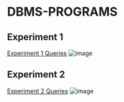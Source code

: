 # DBMS-PROGRAMS
## Experiment 1
[Experiment 1 Queries](https://github.com/21CSE012-Yogin/DBMS-PROGRAMS/blob/main/Experiment%201)
![image](https://user-images.githubusercontent.com/113223779/191203077-2f7fe183-c8a1-48b0-9194-5276d6ce670c.png)

## Experiment 2
[Experiment 2 Queries](https://github.com/21CSE012-Yogin/DBMS-PROGRAMS/blob/main/Experiment%20%202)
![image](https://user-images.githubusercontent.com/113223779/191205881-824d4600-1159-488f-b55c-0880afcf6ab8.png)
